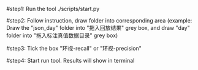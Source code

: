 #step1: Run the tool
./scripts/start.py

#step2: Follow instruction, draw folder into corresponding area (example: Draw the "json_day" folder into "拖入回放结果" grey box, and draw "day" folder into "拖入标注真值数据目录" grey box)

#step3: Tick the box "环视-recall" or "环视-precision"

#step4: Start run tool. Results will show in terminal